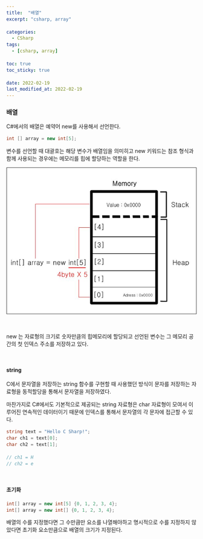 ```yaml
---
title:  "배열"
excerpt: "csharp, array"

categories:
  - CSharp
tags:
  - [csharp, array]

toc: true
toc_sticky: true
 
date: 2022-02-19 
last_modified_at: 2022-02-19
---
```


### 배열

C#에서의 배열은 예약어 new를 사용해서 선언한다.  

```cs
int [] array = new int[5];
```

변수를 선언할 때 대괄호는 해당 변수가 배열임을 의미히고 new 키워드는 참조 형식과 함께 사용되는 경우에는 메모리를 힙에 할당하는 역할을 한다.  

![arraymemory](/assets/images/20220219_Posting/arraymemory.jpg)

<br>

new 는 자료형의 크기로 숫자만큼의 힙메모리에 할당되고 선언된 변수는 그 메모리 공간의 첫 인덱스 주소를 저장하고 있다.  

<br>

#### string

C에서 문자열을 저장하는 string 함수를 구현할 때 사용했던 방식이 문자를 저장하는 자료형을 동적할당을 통해서 문자열을 저장하였다. 

마찬가지로  C#에서도 기본적으로 제공되는 string 자료형은 char 자료형이 모여서 이루어진 연속적인 데이터이기 때문에 인덱스를 통해서 문자열의 각 문자에 접근할 수 있다.

```cs
string text = "Hello C Sharp!";
char ch1 = text[0];
char ch2 = text[1];

// ch1 = H
// ch2 = e
```

<br>

#### 초기화

```cs
int[] array = new int[5] {0, 1, 2, 3, 4};
int[] array = new int[] {0, 1, 2, 3, 4};
```

배열의 수를 지정했다면 그 수만큼만 요소를 나열해야하고 명시적으로 수를 지정하지 않았다면 초기화 요소만큼으로 배열의 크기가 지정된다.  

<br>

